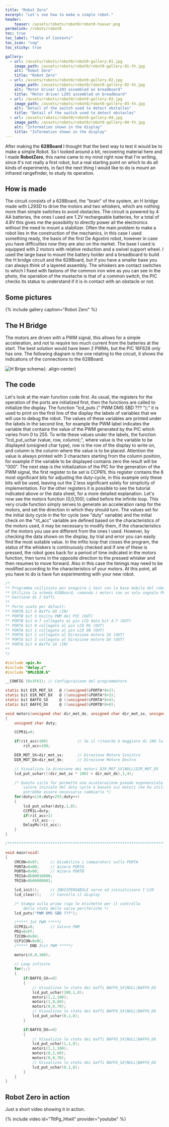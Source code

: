 ```yaml
---
title: "Robot Zero"
excerpt: "Let's see how to make a simple robot."
header: 
    teaser: /assets/robots/robot0/robot0-teaser.png
permalink: /robots/robot0
toc: true
toc_label: "Table of Contents"
toc_icon: "cog"
toc_sticky: true

gallery:
  - url: /assets/robots/robot0/robot0-gallery-01.jpg
    image_path: /assets/robots/robot0/robot0-gallery-01-th.jpg
    alt: "Robot Zero"
    title: "Robot Zero"
  - url: /assets/robots/robot0/robot0-gallery-02.jpg
    image_path: /assets/robots/robot0/robot0-gallery-02-th.jpg
    alt: "Motor driver L293 assembled on breadboard"
    title: "Motor driver L293 assembled on breadboard"
  - url: /assets/robots/robot0/robot0-gallery-03.jpg
    image_path: /assets/robots/robot0/robot0-gallery-03-th.jpg
    alt: "Detail of the switch used to detect obstacles"
    title: "Detail of the switch used to detect obstacles"
  - url: /assets/robots/robot0/robot0-gallery-04.jpg
    image_path: /assets/robots/robot0/robot0-gallery-04-th.jpg
    alt: "Information shown in the display"
    title: "Information shown in the display"
---
```


After making the **628Board** I thought that the best way to test it would be to make a simple Robot. So I looked around a bit, recovering material here and I made **RobotZero**, this name came to my mind right now that I'm writing, since it's not really a first robot, but a real starting point on which to do all kinds of experiments, in fact the next thing I would like to do is mount an infrared rangefinder, to study its operation.

## How is made

The circuit consists of a 628Board, the "brain" of the system, an H bridge made with L293D to drive the motors and two whiskers, which are nothing more than simple switches to avoid obstacles.
The circuit is powered by 4 AA batteries, the ones I used are 1.2V rechargeable batteries, for a total of 4.8V this gives me the possibility to directly power all the electronics without the need to mount a stabilizer.
Often the main problem to make a robot lies in the construction of the mechanics, in this case I used something ready, the basis of the first De Agostini robot, however in case you have difficulties now they are also on the market. The base I used is equipped with 2 motors with relative reduction and a swivel support wheel. I used the large base to mount the battery holder and a breadboard to build the H bridge circuit and the 628Board, but if you have a smaller base you can always think of a layered assembly. The whiskers are contact switches to which I fixed with fastons of the common iron wire as you can see in the photo, the operation of the mustache is that of a common switch, the PIC checks its status to understand if it is in contact with an obstacle or not.

## Some pictures

{% include gallery caption="Robot Zero" %}

## The H Bridge

The motors are driven with a PWM signal, this allows for a simple acceleration, and not to require too much current from the batteries at the start. The best solution would have been 2 PWMs, but the PIC 16F628 only has one.
The following diagram is the one relating to the circuit, it shows the indications of the connections to the 628Board.

![H Brige schema](/assets/robots/robot0/robot0-l293-hbridge.gif){: .align-center}

## The code

Let's look at the main function code first. As usual, the registers for the operation of the ports are initialized first, then the functions are called to initialize the display. The function "lcd_puts (" PWM DMS SBD ??? ");" it is used to print on the first line of the display the labels of variables that we will use to debug the robot. The values ​​of these variables are printed under the labels in the second line, for example the PWM label indicates the variable that contains the value of the PWM generated by the PIC which varies from 0 to 255. To write these values ​​under the labels, the function "lcd_put_uchar (value, row, column);", where value is the variable to be displayed (unsigned char type), row is the row of the display to write on, and column is the column where the value is to be placed. Attention the value is always printed with 3 characters starting from the column position, for example if the variable to be displayed contains zero the result will be "000".
The next step is the initialization of the PIC for the generation of the PWM signal, the first register to be set is CCPR1L this register contains the 8 most significant bits for adjusting the duty-cycle, in this example only these bits will be used, leaving out the 2 less significant solely for simplicity of implementation. For the other registers it is possible to see the tutorial indicated above or the data sheet, for a more detailed explanation.
Let's now see the motors function (0,0,100); called before the infinite loop. This very crude function simply serves to generate an acceleration ramp for the motors, and set the direction in which they should turn. The values ​​set for the initial duty cycle in the for cycle (see "duty" variable) and the initial check on the "rit_acc" variable are defined based on the characteristics of the motors used, it may be necessary to modify them, if the characteristics of the motors you use are different from the ones I used. However, by checking the data shown on the display, by trial and error you can easily find the most suitable value.
In the infito loop that closes the program, the status of the whiskers is continuously checked and if one of these is pressed, the robot goes back for a period of time indicated in the motors function, then turns in the opposite direction to the pressed whisker and then resumes to move forward. Also in this case the timings may need to be modified according to the characteristics of your motors.
At this point, all you have to do is have fun experimenting with your new robot.

```c
/*
** Programma utilizzato per eseguire i test con la base mobile del robot DeAgostini
** Utilizza la scheda 628Board, comanda i motori con un solo segnale PWM e 2 segnali per la direzione
** Gestione di 2 baffi
**
** Porte usate per default:
** PORTB bit 0 Baffo DX (IN)
** PORTB bit 3 Uscita PWM del PIC (OUT)
** PORTB bit 4-7 collegato ai pin LCD data bit 4-7 (OUT)
** PORTA bit 0 collegato al pin LCD RS (OUT)
** PORTA bit 1 collegato al pin LCD EN (OUT)
** PORTA bit 2 collegato al Direzione motore SX (OUT)
** PORTA bit 3 collegato al Direzione motore DX (OUT)
** PORTA bit 4 Baffo SX (IN)
**
*/

#include <pic.h>
#include "delay.c"
#include "DMLCD2R.h"

__CONFIG (0x3F61); // Configurazione del programmatore

static bit DIR_MOT_SX   @ ((unsigned)&PORTA*8+2);
static bit DIR_MOT_DX   @ ((unsigned)&PORTA*8+3);
static bit BAFFO_SX     @ ((unsigned)&PORTA*8+4);
static bit BAFFO_DX     @ ((unsigned)&PORTB*8+0);

void motori(unsigned char dir_mot_dx, unsigned char dir_mot_sx, unsigned char rit_acc)
{
    unsigned char duty;

    CCPR1L=0;

    if(rit_acc>100)             // Se il ritoardo è maggiore di 100 lo fisso a 100
        rit_acc=100;

    DIR_MOT_SX=dir_mot_sx;      // Direzione Motore Sinistro
    DIR_MOT_DX=dir_mot_dx;      // Direzione Motore Destro

    // Visualizza la direzione dei motori DIR_MOT_SX|NULL|DIR_MOT_DX
    lcd_put_uchar(((dir_mot_sx * 100) + dir_mot_dx),1,4);

    /* Questo ciclo for permette una accelerazione pseudo esponenziale il
        valore iniziale del duty cycle è basato sui motori che ho utilizzato
        potrebbe essere necessario cambiarlo */
    for(duty=110;duty<255;duty++)
    {
        lcd_put_uchar(duty,1,0);
        CCPR1L=duty;
        if(rit_acc>1)
            rit_acc--;
        DelayMs(rit_acc);
    }
}

/********************************************************************************/

void main(void)
{
    CMCON=0x07;     // Disabilita i comparatori sulla PORTA
    PORTA=0x00;     // Azzera PORTA
    PORTB=0x00;     // Azzera PORTB
    TRISA=0b00010000; 
    TRISB=0b00000001;

    lcd_init();     // INDISPENSABILE serve ad inizializzare l'LCD
    lcd_clear();    // Cancella il display 

    /* Stampa sulla prima riga le etichette per il controllo
        dello stato delle varie periferiche */
    lcd_puts("PWM DMS SBD ???");

    /***** Int PWM *****/
    CCPR1L=0;       // Valore PWM
    PR2=0xFF;
    T2CON=0x04;
    CCP1CON=0x0C;
    /***** END Init PWM *****/

    motori(0,0,100);
    
    // Loop infinito
    for(;;)
    {
        if(BAFFO_SX==0)
        {
            // Visualizza lo stato dei baffi BAFFO_SX|NULL|BAFFO_DX
            lcd_put_uchar(100,1,8);
            motori(1,1,100);
            motori(1,0,60);
            motori(0,0,70);
            // Visualizza lo stato dei baffi BAFFO_SX|NULL|BAFFO_DX
            lcd_put_uchar(0,1,8);
        }

        if(BAFFO_DX==0)
        {
            // Visualizza lo stato dei baffi BAFFO_SX|NULL|BAFFO_DX
            lcd_put_uchar(1,1,8);
            motori(1,1,100);
            motori(0,1,60);
            motori(0,0,70);
            // Visualizza lo stato dei baffi BAFFO_SX|NULL|BAFFO_DX
            lcd_put_uchar(0,1,8);
        }
    }
}
```

## Robot Zero in action

Just a short video showing it in action.

{% include video id="TttPg_HtwlI" provider="youtube" %}
